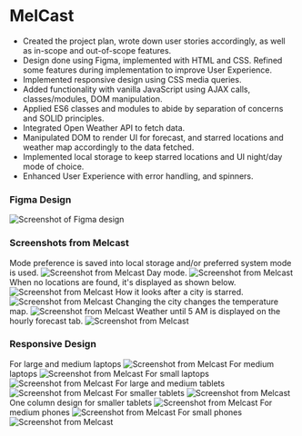 # MelCast
-	Created the project plan, wrote down user stories accordingly, as well as in-scope and out-of-scope features.
-	Design done using Figma, implemented with HTML and CSS. Refined some features during implementation to improve User Experience.
- Implemented responsive design using CSS media queries.
-	Added functionality with vanilla JavaScript using AJAX calls, classes/modules, DOM manipulation. 
-	Applied ES6 classes and modules to abide by separation of concerns and SOLID principles.
-	Integrated Open Weather API to fetch data.
-	Manipulated DOM to render UI for forecast, and starred locations and weather map accordingly to the data fetched.
-	Implemented local storage to keep starred locations and UI night/day mode of choice.
-	Enhanced User Experience with error handling, and spinners.

### Figma Design
![Screenshot of Figma design](./img/melcast-figma.png)

### Screenshots from Melcast
Mode preference is saved into local storage and/or preferred system mode is used.
![Screenshot from Melcast](./img/melcast1.png)
Day mode.
![Screenshot from Melcast](./img/melcast2.png)
When no locations are found, it's displayed as shown below.
![Screenshot from Melcast](./img/melcast3.png)
How it looks after a city is starred.
![Screenshot from Melcast](./img/melcast4.png)
Changing the city changes the temperature map.
![Screenshot from Melcast](./img/melcast5.png)
Weather until 5 AM is displayed on the hourly forecast tab.
![Screenshot from Melcast](./img/melcast6.png)

### Responsive Design 
For large and medium laptops
![Screenshot from Melcast](./img/responsive1.png)
For medium laptops 
![Screenshot from Melcast](./img/responsive2.png)
For small laptops
![Screenshot from Melcast](./img/responsive3.png)
For large and medium tablets
![Screenshot from Melcast](./img/responsive4.png)
For smaller tablets
![Screenshot from Melcast](./img/responsive5.png)
One column design for smaller tablets 
![Screenshot from Melcast](./img/responsive6.png)
For medium phones
![Screenshot from Melcast](./img/responsive7.png)
For small phones
![Screenshot from Melcast](./img/responsive8.png)
